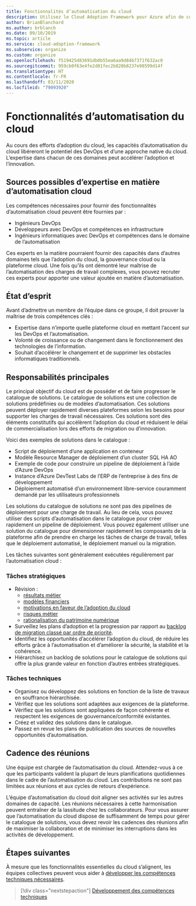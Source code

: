 ```yaml
---
title: Fonctionnalités d’automatisation du cloud
description: Utilisez le Cloud Adoption Framework pour Azure afin de comprendre la formation des capacités d’automatisation du cloud dans le cadre de l’accélération de son adoption et de son innovation.
author: BrianBlanchard
ms.author: brblanch
ms.date: 09/10/2019
ms.topic: article
ms.service: cloud-adoption-framework
ms.subservice: organize
ms.custom: organize
ms.openlocfilehash: f519425d83691db0b55ea6aa9d84b7371f632ac0
ms.sourcegitcommit: 959cb0f63e4fe2d01fec2b820b8237e98599d14f
ms.translationtype: HT
ms.contentlocale: fr-FR
ms.lasthandoff: 03/11/2020
ms.locfileid: "79093920"
---
```

# <a name="cloud-automation-capabilities"></a>Fonctionnalités d’automatisation du cloud

Au cours des efforts d’adoption du cloud, les capacités d’automatisation du cloud libéreront le potentiel des DevOps et d’une approche native du cloud. L’expertise dans chacun de ces domaines peut accélérer l’adoption et l’innovation.

## <a name="possible-sources-for-cloud-automation-expertise"></a>Sources possibles d’expertise en matière d’automatisation cloud

Les compétences nécessaires pour fournir des fonctionnalités d’automatisation cloud peuvent être fournies par :

- Ingénieurs DevOps
- Développeurs avec DevOps et compétences en infrastructure
- Ingénieurs informatiques avec DevOps et compétences dans le domaine de l’automatisation

Ces experts en la matière pourraient fournir des capacités dans d’autres domaines tels que l’adoption du cloud, la gouvernance cloud ou la plateforme cloud. Une fois qu’ils ont démontré leur maîtrise de l’automatisation des charges de travail complexes, vous pouvez recruter ces experts pour apporter une valeur ajoutée en matière d’automatisation.

## <a name="mindset"></a>État d’esprit

Avant d’admettre un membre de l’équipe dans ce groupe, il doit prouver la maîtrise de trois compétences clés :

- Expertise dans n’importe quelle plateforme cloud en mettant l’accent sur les DevOps et l’automatisation.
- Volonté de croissance ou de changement dans le fonctionnement des technologies de l’information.
- Souhait d’accélérer le changement et de supprimer les obstacles informatiques traditionnels.

## <a name="key-responsibilities"></a>Responsabilités principales

Le principal objectif du cloud est de posséder et de faire progresser le catalogue de solutions. Le catalogue de solutions est une collection de solutions prédéfinies ou de modèles d’automatisation. Ces solutions peuvent déployer rapidement diverses plateformes selon les besoins pour supporter les charges de travail nécessaires. Ces solutions sont des éléments constitutifs qui accélèrent l’adoption du cloud et réduisent le délai de commercialisation lors des efforts de migration ou d’innovation.

Voici des exemples de solutions dans le catalogue :

- Script de déploiement d’une application en conteneur
- Modèle Resource Manager de déploiement d’un cluster SQL HA AO
- Exemple de code pour construire un pipeline de déploiement à l’aide d’Azure DevOps
- Instance d’Azure DevTest Labs de l’ERP de l’entreprise à des fins de développement
- Déploiement automatisé d’un environnement libre-service couramment demandé par les utilisateurs professionnels

Les solutions du catalogue de solutions ne sont pas des pipelines de déploiement pour une charge de travail. Au lieu de cela, vous pouvez utiliser des scripts d’automatisation dans le catalogue pour créer rapidement un pipeline de déploiement. Vous pouvez également utiliser une solution du catalogue pour dimensionner rapidement les composants de la plateforme afin de prendre en charge les tâches de charge de travail, telles que le déploiement automatisé, le déploiement manuel ou la migration.

Les tâches suivantes sont généralement exécutées régulièrement par l’automatisation cloud :

### <a name="strategic-tasks"></a>Tâches stratégiques

- Révision :
  - [résultats métier](../strategy/business-outcomes/index.md)
  - [modèles financiers](../strategy/financial-models.md)
  - [motivations en faveur de l’adoption du cloud](../strategy/motivations.md)
  - [risques métier](../govern/policy-compliance/risk-tolerance.md)
  - [rationalisation du patrimoine numérique](../digital-estate/index.md)
- Surveillez les plans d’adoption et la progression par rapport au [backlog de migration classé par ordre de priorité](../migrate/migration-considerations/assess/release-iteration-backlog.md).
- Identifiez les opportunités d’accélérer l’adoption du cloud, de réduire les efforts grâce à l’automatisation et d’améliorer la sécurité, la stabilité et la cohérence.
- Hiérarchisez un backlog de solutions pour le catalogue de solutions qui offre la plus grande valeur en fonction d’autres entrées stratégiques.

### <a name="technical-tasks"></a>Tâches techniques

- Organisez ou développez des solutions en fonction de la liste de travaux en souffrance hiérarchisée.
- Vérifiez que les solutions sont adaptées aux exigences de la plateforme.
- Vérifiez que les solutions sont appliquées de façon cohérente et respectent les exigences de gouvernance/conformité existantes.
- Créez et validez des solutions dans le catalogue.
- Passez en revue les plans de publication des sources de nouvelles opportunités d’automatisation.

## <a name="meeting-cadence"></a>Cadence des réunions

Une équipe est chargée de l’automatisation du cloud. Attendez-vous à ce que les participants valident la plupart de leurs planifications quotidiennes dans le cadre de l’automatisation du cloud. Les contributions ne sont pas limitées aux réunions et aux cycles de retours d’expérience.

L’équipe d’automatisation du cloud doit aligner ses activités sur les autres domaines de capacité. Les réunions nécessaires à cette harmonisation peuvent entraîner de la lassitude chez les collaborateurs. Pour vous assurer que l’automatisation du cloud dispose de suffisamment de temps pour gérer le catalogue de solutions, vous devez revoir les cadences des réunions afin de maximiser la collaboration et de minimiser les interruptions dans les activités de développement.

## <a name="next-steps"></a>Étapes suivantes

À mesure que les fonctionnalités essentielles du cloud s’alignent, les équipes collectives peuvent vous aider à [développer les compétences techniques nécessaires](./suggested-skills.md).

> [!div class="nextstepaction"]
> [Développement des compétences techniques](./suggested-skills.md)

